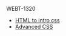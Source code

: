 WEBT-1320



<ul>
    <li><a href="HTML5_to_intro_css/index.html" target=_blank>HTML to intro css</a></li>
    <li><a href="adv_css/index.html" target=_blank>Advanced CSS</a></li>
</ul>

